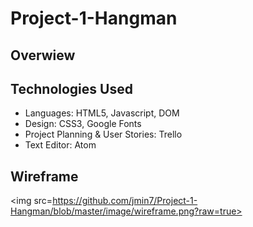 # Project-1-Hangman

## Overwiew ##

## Technologies Used ##

- Languages: HTML5, Javascript, DOM 
- Design:  CSS3, Google Fonts
- Project Planning & User Stories: Trello
- Text Editor: Atom


## Wireframe ##
<img src=https://github.com/jmin7/Project-1-Hangman/blob/master/image/wireframe.png?raw=true>
